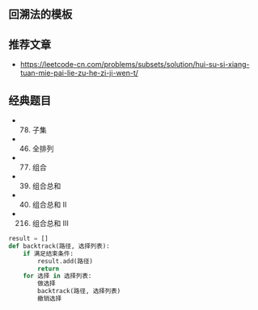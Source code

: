 ## 回溯法的模板

## 推荐文章

- https://leetcode-cn.com/problems/subsets/solution/hui-su-si-xiang-tuan-mie-pai-lie-zu-he-zi-ji-wen-t/

## 经典题目

- 78. 子集
- 46. 全排列
- 77. 组合

- 39. 组合总和
- 40. 组合总和 II
- 216. 组合总和 III
```python
result = []
def backtrack(路径, 选择列表):
    if 满足结束条件:
        result.add(路径)
        return
    for 选择 in 选择列表:
        做选择
        backtrack(路径, 选择列表)
        撤销选择
```

